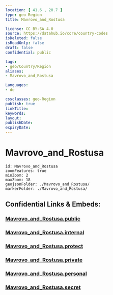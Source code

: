 ```yaml
---
location: [ 41.6 , 20.7 ] 
type: geo-Region
title: Mavrovo_and_Rostusa

license: CC BY-SA 4.0
source: https://datahub.io/core/country-codes
isDeleted: false
isReadOnly: false
draft: false
confidential: public

tags:
- geo/Country/Region
aliases:
- Mavrovo_and_Rostusa

Languages:
- de

cssclasses: geo-Region
publish: true
linkTitle: 
keywords: 
layout: 
publishDate: 
expiryDate: 
---
```


# Mavrovo_and_Rostusa

```leaflet
id: Mavrovo_and_Rostusa
zoomFeatures: true 
minZoom: 2 
maxZoom: 18
geojsonFolder: ./Mavrovo_and_Rostusa/
markerFolder: ./Mavrovo_and_Rostusa/
```


## Confidential Links & Embeds: 

### [Mavrovo_and_Rostusa.public](/_public/\Earth\Continent\Europe\Europe~South\Macedonia~North\Municipalities~MacedoniaMavrovo_and_Rostusa.public.md) 

### [Mavrovo_and_Rostusa.internal](/_internal/\Earth\Continent\Europe\Europe~South\Macedonia~North\Municipalities~MacedoniaMavrovo_and_Rostusa.internal.md) 

### [Mavrovo_and_Rostusa.protect](/_protect/\Earth\Continent\Europe\Europe~South\Macedonia~North\Municipalities~MacedoniaMavrovo_and_Rostusa.protect.md) 

### [Mavrovo_and_Rostusa.private](/_private/\Earth\Continent\Europe\Europe~South\Macedonia~North\Municipalities~MacedoniaMavrovo_and_Rostusa.private.md) 

### [Mavrovo_and_Rostusa.personal](/_personal/\Earth\Continent\Europe\Europe~South\Macedonia~North\Municipalities~MacedoniaMavrovo_and_Rostusa.personal.md) 

### [Mavrovo_and_Rostusa.secret](/_secret/\Earth\Continent\Europe\Europe~South\Macedonia~North\Municipalities~MacedoniaMavrovo_and_Rostusa.secret.md)


